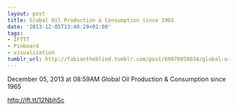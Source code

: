 ```yaml
---
layout: post
title: Global Oil Production & Consumption since 1965
date: '2013-12-05T13:40:29+01:00'
tags:
- IFTTT
- Pinboard
- visualization
tumblr_url: http://fabiantheblind.tumblr.com/post/69070058034/global-oil-production-consumption-since-1965
---
```

December 05, 2013 at 08:59AM
Global Oil Production & Consumption since 1965

http://ift.tt/12NbhSc
